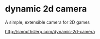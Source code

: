 # dynamic 2d camera
A simple, extensible camera for 2D games

http://smoothslerp.com/dynamic-2d-camera
